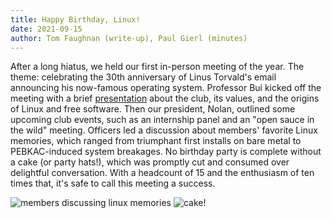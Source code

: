 ```yaml
---
title: Happy Birthday, Linux!
date: 2021-09-15
author: Tom Faughnan (write-up), Paul Gierl (minutes)
---
```


After a long hiatus, we held our first in-person meeting of the year. The theme:
celebrating the 30th anniversary of Linus Torvald's email announcing his now-famous
operating system. Professor Bui kicked off the meeting with a brief
[presentation](https://docs.google.com/presentation/d/1xNAF_xXq0gYsokWBv1xVn70Y-1P0F-sgW6ObZliPXxg/edit?usp=sharing)
about the club, its values, and the origins of Linux and free software. Then our
president, Nolan, outlined some upcoming club events, such as an internship panel and
an "open sauce in the wild" meeting. Officers led a discussion about members' favorite
Linux memories, which ranged from triumphant first installs on bare metal to PEBKAC-induced
system breakages. No birthday party is complete without a cake (or party hats!), which
was promptly cut and consumed over delightful conversation. With a headcount of 15
and the enthusiasm of ten times that, it's safe to call this meeting a success.

<img src="../assets/img/discussion.jpg" alt="members discussing linux memories">

<img src="../assets/img/cake.jpg" alt="cake!">
